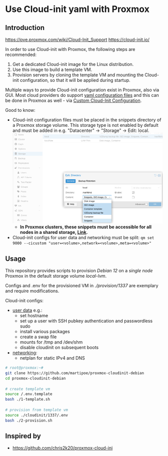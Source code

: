 # Use Cloud-init yaml with Proxmox

## Introduction

https://pve.proxmox.com/wiki/Cloud-Init_Support
https://cloud-init.io/

In order to use Cloud-init with Proxmox, the following steps are recommended:
1. Get a dedicated Cloud-init image for the Linux distribution.
2. Use this image to build a template VM.
3. Provision servers by cloning the template VM and mounting the Cloud-init configuration, so that it will be applied during startup.

Multiple ways to provide Cloud-init configuration exist in Proxmox, also via GUI. Most cloud providers do support [yaml configuration files](https://cloudinit.readthedocs.io/en/latest/reference/examples.html) and this can be done in Proxmox as well - via [Custom Cloud-Init Configuration](https://pve.proxmox.com/wiki/Cloud-Init_Support#_custom_cloud_init_configuration).

Good to know:
- Cloud-init configuration files must be placed in the snippets directory of a Proxmox storage volume. This storage type is not enabled by default and must be added in e.g. "Datacenter" -> "Storage" -> Edit: local.
![Configure a snippet](docs/snippets.png)
    - **In Proxmox clusters, these snippets must be accessible for all nodes in a shared storage, [Link](https://www.thomas-krenn.com/de/wiki/Custom_Cloud_Init_Config_in_Proxmox_VE#Snippet-Directory_erstellen).**
- Cloud-init configs for user data and networking must be split: `qm set 9000 --cicustom "user=<volume>,network=<volume>,meta=<volume>"`

## Usage

This repository provides scripts to provision *Debian 12* on a *single node* Proxmox in the default storage volume *local-lvm*.

Configs and .env for the provisioned VM in *./provision/1337* are exemplary and require modifications.

Cloud-init configs:
- [user data](./provision/1337/cloud-init.yml) e.g.:
    - set hostname
    - set up a user with SSH pubkey authentication and passwordless sudo
    - install various packages
    - create a swap file
    - mounts for /tmp and /dev/shm
    - disable cloudinit on subsequent boots
- [networking](./provision/1337/netplan.yml):
    - netplan for static IPv4 and DNS

```bash
# root@proxmox:~#
git clone https://github.com/martipoe/proxmox-cloudinit-debian
cd proxmox-cloudinit-debian

# create template vm
source /.env.template
bash ./1-template.sh

# provision from template vm
source ./cloudinit/1337/.env
bash ./2-provision.sh
```

## Inspired by

- https://github.com/chris2k20/proxmox-cloud-ini
